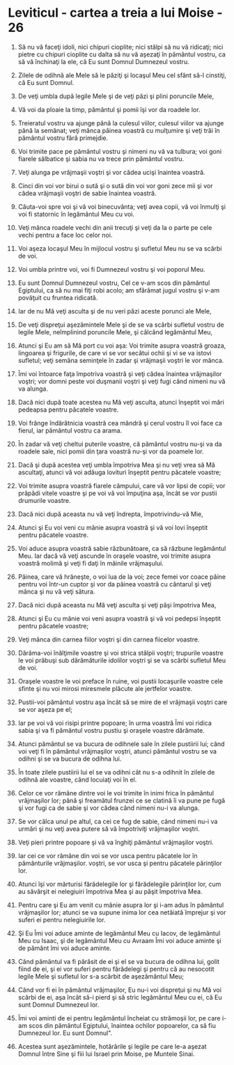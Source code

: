 # Leviticul - cartea a treia a lui Moise - 26

1. Să nu vă faceţi idoli, nici chipuri cioplite; nici stâlpi să nu vă ridicaţi; nici pietre cu chipuri cioplite cu dalta să nu vă aşezaţi în pământul vostru, ca să vă închinaţi la ele, că Eu sunt Domnul Dumnezeul vostru. 

2. Zilele de odihnă ale Mele să le păziţi şi locaşul Meu cel sfânt să-l cinstiţi, că Eu sunt Domnul. 

3. De veţi umbla după legile Mele şi de veţi păzi şi plini poruncile Mele, 

4. Vă voi da ploaie la timp, pământul şi pomii îşi vor da roadele lor. 

5. Treieratul vostru va ajunge până la culesul viilor, culesul viilor va ajunge până la semănat; veţi mânca pâinea voastră cu mulţumire şi veţi trăi în pământul vostru fără primejdie. 

6. Voi trimite pace pe pământul vostru şi nimeni nu vă va tulbura; voi goni fiarele sălbatice şi sabia nu va trece prin pământul vostru. 

7. Veţi alunga pe vrăjmaşii voştri şi vor cădea ucişi înaintea voastră. 

8. Cinci din voi vor birui o sută şi o sută din voi vor goni zece mii şi vor cădea vrăjmaşii voştri de sabie înaintea voastră. 

9. Căuta-voi spre voi şi vă voi binecuvânta; veţi avea copii, vă voi înmulţi şi voi fi statornic în legământul Meu cu voi. 

10. Veţi mânca roadele vechi din anii trecuţi şi veţi da la o parte pe cele vechi pentru a face loc celor noi. 

11. Voi aşeza locaşul Meu în mijlocul vostru şi sufletul Meu nu se va scârbi de voi. 

12. Voi umbla printre voi, voi fi Dumnezeul vostru şi voi poporul Meu. 

13. Eu sunt Domnul Dumnezeul vostru, Cel ce v-am scos din pământul Egiptului, ca să nu mai fiţi robi acolo; am sfărâmat jugul vostru şi v-am povăţuit cu fruntea ridicată. 

14. Iar de nu Mă veţi asculta şi de nu veri păzi aceste porunci ale Mele, 

15. De veţi dispreţui aşezămintele Mele şi de se va scârbi sufletul vostru de legile Mele, neîmplinind poruncile Mele, şi călcând legământul Meu, 

16. Atunci şi Eu am să Mă port cu voi aşa: Voi trimite asupra voastră groaza, lingoarea şi frigurile, de care vi se vor secătui ochii şi vi se va istovi sufletul; veţi semăna seminţele în zadar şi vrăjmaşii voştri le vor mânca. 

17. Îmi voi întoarce faţa împotriva voastră şi veţi cădea înaintea vrăjmaşilor voştri; vor domni peste voi duşmanii voştri şi veţi fugi când nimeni nu vă va alunga. 

18. Dacă nici după toate acestea nu Mă veţi asculta, atunci înşeptit voi mări pedeapsa pentru păcatele voastre. 

19. Voi frânge îndărătnicia voastră cea mândră şi cerul vostru îl voi face ca fierul, iar pământul vostru ca arama. 

20. În zadar vă veţi cheltui puterile voastre, că pământul vostru nu-şi va da roadele sale, nici pomii din ţara voastră nu-şi vor da poamele lor. 

21. Dacă şi după acestea veţi umbla împotriva Mea şi nu veţi vrea să Mă ascultaţi, atunci vă voi adăuga lovituri înşeptit pentru păcatele voastre; 

22. Voi trimite asupra voastră fiarele câmpului, care vă vor lipsi de copii; vor prăpădi vitele voastre şi pe voi vă voi împuţina aşa, încât se vor pustii drumurile voastre. 

23. Dacă nici după aceasta nu vă veţi îndrepta, împotrivindu-vă Mie, 

24. Atunci şi Eu voi veni cu mânie asupra voastră şi vă voi lovi înşeptit pentru păcatele voastre. 

25. Voi aduce asupra voastră sabie răzbunătoare, ca să răzbune legământul Meu. Iar dacă vă veţi ascunde în oraşele voastre, voi trimite asupra voastră molimă şi veţi fi daţi în mâinile vrăjmaşului. 

26. Pâinea, care vă hrăneşte, o voi lua de la voi; zece femei vor coace pâine pentru voi într-un cuptor şi vor da pâinea voastră cu cântarul şi veţi mânca şi nu vă veţi sătura. 

27. Dacă nici după aceasta nu Mă veţi asculta şi veţi păşi împotriva Mea, 

28. Atunci şi Eu cu mânie voi veni asupra voastră şi vă voi pedepsi înşeptit pentru păcatele voastre; 

29. Veţi mânca din carnea fiilor voştri şi din carnea fiicelor voastre. 

30. Dărâma-voi înălţimile voastre şi voi strica stâlpii voştri; trupurile voastre le voi prăbuşi sub dărâmăturile idolilor voştri şi se va scârbi sufletul Meu de voi. 

31. Oraşele voastre le voi preface în ruine, voi pustii locaşurile voastre cele sfinte şi nu voi mirosi miresmele plăcute ale jertfelor voastre. 

32. Pustii-voi pământul vostru aşa încât să se mire de el vrăjmaşii voştri care se vor aşeza pe el; 

33. Iar pe voi vă voi risipi printre popoare; în urma voastră Îmi voi ridica sabia şi va fi pământul vostru pustiu şi oraşele voastre dărâmate. 

34. Atunci pământul se va bucura de odihnele sale în zilele pustiirii lui; când voi veţi fi în pământul vrăjmaşilor voştri, atunci pământul vostru se va odihni şi se va bucura de odihna lui. 

35. În toate zilele pustiirii lui el se va odihni cât nu s-a odihnit în zilele de odihnă ale voastre, când locuiaţi voi în el. 

36. Celor ce vor rămâne dintre voi le voi trimite în inimi frica în pământul vrăjmaşilor lor; până şi freamătul frunzei ce se clatină îi va pune pe fugă şi vor fugi ca de sabie şi vor cădea când nimeni nu-i va alunga. 

37. Se vor călca unul pe altul, ca cei ce fug de sabie, când nimeni nu-i va urmări şi nu veţi avea putere să vă împotriviţi vrăjmaşilor voştri. 

38. Veţi pieri printre popoare şi vă va înghiţi pământul vrăjmaşilor voştri. 

39. Iar cei ce vor rămâne din voi se vor usca pentru păcatele lor în pământurile vrăjmaşilor. voştri, se vor usca şi pentru păcatele părinţilor lor. 

40. Atunci îşi vor mărturisi fărădelegile lor şi fărădelegile părinţilor lor, cum au săvârşit ei nelegiuiri împotriva Mea şi au păşit împotriva Mea. 

41. Pentru care şi Eu am venit cu mânie asupra lor şi i-am adus în pământul vrăjmaşilor lor; atunci se va supune inima lor cea netăiată împrejur şi vor suferi ei pentru nelegiuirile lor. 

42. Şi Eu Îmi voi aduce aminte de legământul Meu cu Iacov, de legământul Meu cu Isaac, şi de legământul Meu cu Avraam Îmi voi aduce aminte şi de pământ îmi voi aduce aminte. 

43. Când pământul va fi părăsit de ei şi el se va bucura de odihna lui, golit fiind de ei, şi ei vor suferi pentru fărădelegi şi pentru că au nesocotit legile Mele şi sufletul lor s-a scârbit de aşezământul Meu; 

44. Când vor fi ei în pământul vrăjmaşilor, Eu nu-i voi dispreţui şi nu Mă voi scârbi de ei, aşa încât să-i pierd şi să stric legământul Meu cu ei, că Eu sunt Domnul Dumnezeul lor. 

45. Îmi voi aminti de ei pentru legământul încheiat cu strămoşii lor, pe care i-am scos din pământul Egiptului, înaintea ochilor popoarelor, ca să fiu Dumnezeul lor. Eu sunt Domnul". 

46. Acestea sunt aşezămintele, hotărârile şi legile pe care le-a aşezat Domnul între Sine şi fiii lui Israel prin Moise, pe Muntele Sinai. 

